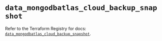# `data_mongodbatlas_cloud_backup_snapshot`

Refer to the Terraform Registry for docs: [`data_mongodbatlas_cloud_backup_snapshot`](https://registry.terraform.io/providers/mongodb/mongodbatlas/1.30.0/docs/data-sources/cloud_backup_snapshot).
